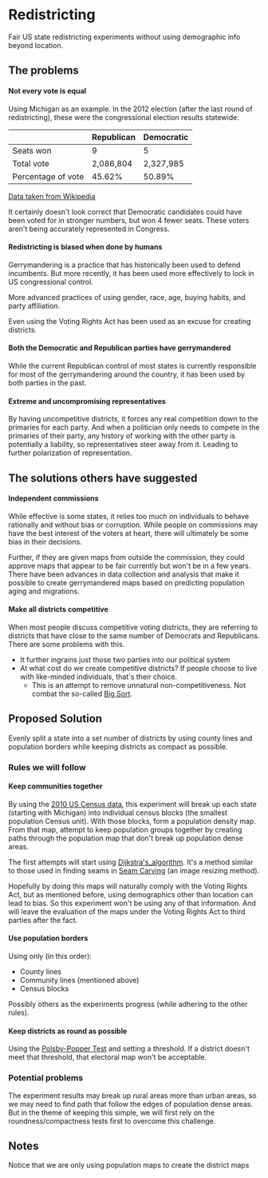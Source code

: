 # Redistricting
Fair US state redistricting experiments without using demographic info beyond location.

## The problems

#### Not every vote is equal
Using Michigan as an example. In the 2012 election (after the last round of redistricting), these were the congressional election results statewide:

|                    | Republican | Democratic |
|--------------------|------------|------------|
| Seats won          | 9          | 5          |
| Total vote         | 2,086,804  | 2,327,985  |
| Percentage of vote | 45.62%     | 50.89%     |

[Data taken from Wikipedia](https://en.wikipedia.org/wiki/United_States_House_of_Representatives_elections_in_Michigan,_2012)

It certainly doesn't look correct that Democratic candidates could have been voted for in stronger numbers, but won 4 fewer seats. These voters aren't being accurately represented in Congress. 

#### Redistricting is biased when done by humans
Gerrymandering is a practice that has historically been used to defend incumbents. But more recently, it has been used more effectively to lock in US congressional control.

More advanced practices of using gender, race, age, buying habits, and party affiliation.

Even using the Voting Rights Act has been used as an excuse for creating districts.

#### Both the Democratic and Republican parties have gerrymandered 
While the current Republican control of most states is currently responsible for most of the gerrymandering around the country, it has been used by both parties in the past.

#### Extreme and uncompromising representatives
By having uncompetitive districts, it forces any real competition down to the primaries for each party. And when a politician only needs to compete in the primaries of their party, any history of working with the other party is potentially a liability, so representatives steer away from it. Leading to further polarization of representation.

## The solutions others have suggested

#### Independent commissions
While effective is some states, it relies too much on individuals to behave rationally and without bias or corruption. While people on commissions may have the best interest of the voters at heart, there will ultimately be some bias in their decisions.

Further, if they are given maps from outside the commission, they could approve maps that appear to be fair currently but won't be in a few years. There have been advances in data collection and analysis that make it possible to create gerrymandered maps based on predicting population aging and migrations.

#### Make all districts competitive
When most people discuss competitive voting districts, they are referring to districts that have close to the same number of Democrats and Republicans. There are some problems with this.
* It further ingrains just those two parties into our political system
* At what cost do we create competitive districts? If people choose to live with like-minded individuals, that's their choice.
   * This is an attempt to remove unnatural non-competitiveness. Not combat the so-called [Big Sort](http://www.thebigsort.com/home.php).

## Proposed Solution
Evenly split a state into a set number of districts by using county lines and population borders while keeping districts as compact as possible.

### Rules we will follow

#### Keep communities together
By using the [2010 US Census data](https://www2.census.gov/census_2010/04-Summary_File_1/Michigan/), this experiment will break up each state (starting with Michigan) into individual census blocks (the smallest population Census unit). With those blocks, form a population density map. From that map, attempt to keep population groups together by creating paths through the population map that don't break up population dense areas.

The first attempts will start using [Dijkstra's_algorithm](https://en.wikipedia.org/wiki/Dijkstra%27s_algorithm). It's a method similar to those used in finding seams in [Seam Carving](https://en.wikipedia.org/wiki/Seam_carving#Computing_seams) (an image resizing method).

Hopefully by doing this maps will naturally comply with the Voting Rights Act, but as mentioned before, using demographics other than location can lead to bias. So this experiment won't be using any of that information. And will leave the evaluation of the maps under the Voting Rights Act to third parties after the fact. 

#### Use population borders
Using only (in this order):
* County lines
* Community lines (mentioned above)
* Census blocks

Possibly others as the experiments progress (while adhering to the other rules).

#### Keep districts as round as possible
Using the [Polsby-Popper Test](https://en.wikipedia.org/wiki/Polsby-Popper_Test) and setting a threshold. If a district doesn't meet that threshold, that electoral map won't be acceptable.

### Potential problems
The experiment results may break up rural areas more than urban areas, so we may need to find path that follow the edges of population dense areas. But in the theme of keeping this simple, we will first rely on the roundness/compactness tests first to overcome this challenge.

## Notes
Notice that we are only using population maps to create the district maps
